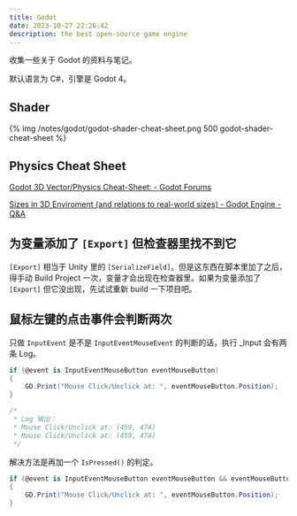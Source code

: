 ```yaml
---
title: Godot
date: 2023-10-27 22:26:42
description: the best open-source game engine
---
```


收集一些关于 Godot 的资料与笔记。

默认语言为 C#，引擎是 Godot 4。

## Shader

{% img /notes/godot/godot-shader-cheat-sheet.png 500 godot-shader-cheat-sheet %}

## Physics Cheat Sheet

[Godot 3D Vector/Physics Cheat-Sheet: - Godot Forums](https://godotforums.org/d/18480-godot-3d-vector-physics-cheat-sheet)

[Sizes in 3D Enviroment (and relations to real-world sizes) - Godot Engine - Q&A](https://ask.godotengine.org/46858/sizes-in-3d-enviroment-and-relations-to-real-world-sizes)

## 为变量添加了 `[Export]` 但检查器里找不到它

`[Export]` 相当于 Unity 里的 `[SerializeField]`。但是这东西在脚本里加了之后，得手动 Build Project 一次，变量才会出现在检查器里。如果为变量添加了 `[Export]` 但它没出现，先试试重新 build 一下项目吧。

## 鼠标左键的点击事件会判断两次

只做 `InputEvent` 是不是 `InputEventMouseEvent` 的判断的话，执行 _Input 会有两条 Log。

```csharp
if (@event is InputEventMouseButton eventMouseButton)
{
    GD.Print("Mouse Click/Unclick at: ", eventMouseButton.Position);
}

/*
 * Log 输出：
 * Mouse Click/Unclick at: (459, 474)
 * Mouse Click/Unclick at: (459, 474)
 */
```

解决方法是再加一个 `IsPressed()` 的判定。

```csharp
if (@event is InputEventMouseButton eventMouseButton && eventMouseButton.IsPressed())
{
    GD.Print("Mouse Click/Unclick at: ", eventMouseButton.Position);
}
```

